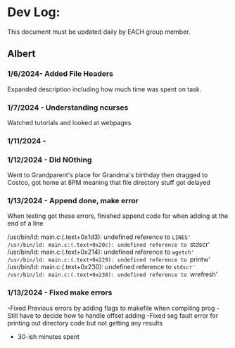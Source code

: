 # Dev Log:

This document must be updated daily by EACH group member.

## Albert

### 1/6/2024- Added File Headers
Expanded description including how much time was spent on task.

### 1/7/2024 - Understanding ncurses
Watched tutorials and looked at webpages

### 1/11/2024 -

###  1/12/2024 - DId NOthing
Went to Grandparent's place for Grandma's birthday then dragged to Costco, got home at 8PM meaning that file directory stuff got delayed

### 1/13/2024 - Append done, make error
When testing got these errors, finished append code for when adding at the end of a line

/usr/bin/ld: main.c:(.text+0x1d3): undefined reference to `LINES'
/usr/bin/ld: main.c:(.text+0x20c): undefined reference to `stdscr'
/usr/bin/ld: main.c:(.text+0x214): undefined reference to `wgetch'
/usr/bin/ld: main.c:(.text+0x229): undefined reference to `printw'
/usr/bin/ld: main.c:(.text+0x230): undefined reference to `stdscr'
/usr/bin/ld: main.c:(.text+0x238): undefined reference to `wrefresh'
### 1/13/2024 - Fixed make errors
-Fixed Previous errors by adding flags to makefile when compiling prog
-Still have to decide how to handle offset adding
-Fixed seg fault error for printing out directory code but not getting any results
- 30-ish minutes spent

